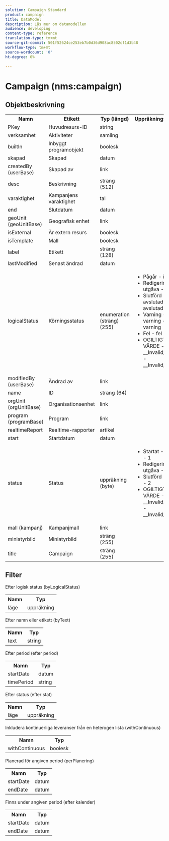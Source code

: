 ```yaml
---
solution: Campaign Standard
product: campaign
title: DataModel
description: Läs mer om datamodellen
audience: developing
content-type: reference
translation-type: tm+mt
source-git-commit: 501f52624ce253eb7b0d36d908ac8502cf1d3b48
workflow-type: tm+mt
source-wordcount: '0'
ht-degree: 0%

---
```



# Campaign (nms:campaign)

## Objektbeskrivning

<table>
               <tr>
                  <th>Namn</th>
                  <th>Etikett</th>
                  <th>Typ (längd)</th>
                  <th>Uppräkningsvärden</th>
               </tr>
               <tr>
                  <td>PKey</td>
                  <td>Huvudresurs-ID</td>
                  <td>string </td>
                  <td> </td>
               </tr>
               <tr>
                  <td>verksamhet</td>
                  <td>Aktiviteter</td>
                  <td>samling </td>
                  <td> </td>
               </tr>
               <tr>
                  <td>builtIn</td>
                  <td>Inbyggt programobjekt</td>
                  <td>boolesk </td>
                  <td> </td>
               </tr>
               <tr>
                  <td>skapad</td>
                  <td>Skapad</td>
                  <td>datum </td>
                  <td> </td>
               </tr>
               <tr>
                  <td>createdBy (userBase)</td>
                  <td>Skapad av</td>
                  <td>link </td>
                  <td> </td>
               </tr>
               <tr>
                  <td>desc</td>
                  <td>Beskrivning</td>
                  <td>sträng (512)</td>
                  <td> </td>
               </tr>
               <tr>
                  <td>varaktighet</td>
                  <td>Kampanjens varaktighet</td>
                  <td>tal </td>
                  <td> </td>
               </tr>
               <tr>
                  <td>end</td>
                  <td>Slutdatum</td>
                  <td>datum </td>
                  <td> </td>
               </tr>
               <tr>
                  <td>geoUnit (geoUnitBase)</td>
                  <td>Geografisk enhet</td>
                  <td>link </td>
                  <td> </td>
               </tr>
               <tr>
                  <td>isExternal</td>
                  <td>Är extern resurs</td>
                  <td>boolesk </td>
                  <td> </td>
               </tr>
               <tr>
                  <td>isTemplate</td>
                  <td>Mall</td>
                  <td>boolesk </td>
                  <td> </td>
               </tr>
               <tr>
                  <td>label</td>
                  <td>Etikett</td>
                  <td>sträng (128)</td>
                  <td> </td>
               </tr>
               <tr>
                  <td>lastModified</td>
                  <td>Senast ändrad</td>
                  <td>datum </td>
                  <td> </td>
               </tr>
               <tr>
                  <td>logicalStatus</td>
                  <td>Körningsstatus</td>
                  <td>enumeration (sträng) (255)</td>
                  <td>
                     <ul>
                        <li>Pågår - igång</li>
                        <li>Redigering - utgåva - utgåva</li>
                        <li>Slutförd - avslutad - avslutad</li>
                        <li>Varning - varning - varning</li>
                        <li>Fel - fel - fel</li>
                        <li>OGILTIGT VÄRDE - __Invalid_value__ - __Invalid_value__</li>
                     </ul>
                  </td>
               </tr>
               <tr>
                  <td>modifiedBy (userBase)</td>
                  <td>Ändrad av</td>
                  <td>link </td>
                  <td> </td>
               </tr>
               <tr>
                  <td>name</td>
                  <td>ID</td>
                  <td>sträng (64)</td>
                  <td> </td>
               </tr>
               <tr>
                  <td>orgUnit (orgUnitBase)</td>
                  <td>Organisationsenhet</td>
                  <td>link </td>
                  <td> </td>
               </tr>
               <tr>
                  <td>program (programBase)</td>
                  <td>Program</td>
                  <td>link </td>
                  <td> </td>
               </tr>
               <tr>
                  <td>realtimeReport</td>
                  <td>Realtime-rapporter</td>
                  <td>artikel </td>
                  <td> </td>
               </tr>
               <tr>
                  <td>start</td>
                  <td>Startdatum</td>
                  <td>datum </td>
                  <td> </td>
               </tr>
               <tr>
                  <td>status</td>
                  <td>Status</td>
                  <td>uppräkning (byte) </td>
                  <td>
                     <ul>
                        <li>Startat - startat - 1</li>
                        <li>Redigering - utgåva - 0</li>
                        <li>Slutförd - färdig - 2</li>
                        <li>OGILTIGT VÄRDE - __Invalid_value__ - __Invalid_value__</li>
                     </ul>
                  </td>
               </tr>
               <tr>
                  <td>mall (kampanj)</td>
                  <td>Kampanjmall</td>
                  <td>link </td>
                  <td> </td>
               </tr>
               <tr>
                  <td>miniatyrbild</td>
                  <td>Miniatyrbild</td>
                  <td>sträng (255)</td>
                  <td> </td>
               </tr>
               <tr>
                  <td>title</td>
                  <td>Campaign</td>
                  <td>sträng (255)</td>
                  <td> </td>
               </tr>
            </table>

## Filter

Efter logisk status (byLogicalStatus)

<table>
    <tr>
    <th>Namn</th>
    <th>Typ</th>
    </tr>
    <tr>
    <td>läge</td>
    <td>uppräkning</td>
    </tr>
</table>

Efter namn eller etikett (byText)

<table>
    <tr>
    <th>Namn</th>
    <th>Typ</th>
    </tr>
    <tr>
    <td>text</td>
    <td>string</td>
    </tr>
</table>

Efter period (efter period)

<table>
    <tr>
    <th>Namn</th>
    <th>Typ</th>
    </tr>
    <tr>
    <td>startDate</td>
    <td>datum</td>
    </tr>
    <tr>
    <td>timePeriod</td>
    <td>string</td>
    </tr>
</table>

Efter status (efter stat)

<table>
    <tr>
    <th>Namn</th>
    <th>Typ</th>
    </tr>
    <tr>
    <td>läge</td>
    <td>uppräkning</td>
    </tr>
</table>

Inkludera kontinuerliga leveranser från en heterogen lista (withContinuous)

<table>
    <tr>
    <th>Namn</th>
    <th>Typ</th>
    </tr>
    <tr>
    <td>withContinuous</td>
    <td>boolesk</td>
    </tr>
</table>

Planerad för angiven period (perPlanering)

<table>
    <tr>
    <th>Namn</th>
    <th>Typ</th>
    </tr>
    <tr>
    <td>startDate</td>
    <td>datum</td>
    </tr>
    <tr>
    <td>endDate</td>
    <td>datum</td>
    </tr>
</table>

Finns under angiven period (efter kalender)

<table>
    <tr>
    <th>Namn</th>
    <th>Typ</th>
    </tr>
    <tr>
    <td>startDate</td>
    <td>datum</td>
    </tr>
    <tr>
    <td>endDate</td>
    <td>datum</td>
    </tr>
</table>